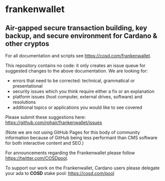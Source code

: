# frankenwallet

## Air-gapped secure transaction building, key backup, and secure environment for Cardano &amp; other cryptos

For all documentation and scripts see https://cosd.com/frankenwallet.

This repository contains no code: it only creates an issue queue for suggested changes to the above documentation.  We are looking for:
* errors that need to be corrected: technical, grammatical or presentational
* security issues which you think require either a fix or an explanation
* platform issues (host computer, external drives, software) and resolutions
* additional topics or applications you would like to see covered

Please submit these suggestions here: https://github.com/rphair/frankenwallet/issues

(Note we are not using GitHub Pages for this body of community information because of GitHub being less performant than CMS software for both interactive content and SEO.)

For announcements regarding the Frankenwallet please follow https://twitter.com/COSDpool.

To support our work on the Frankenwallet, Cardano users please delegate your ada to **COSD** stake pool: https://cosd.com/pool
